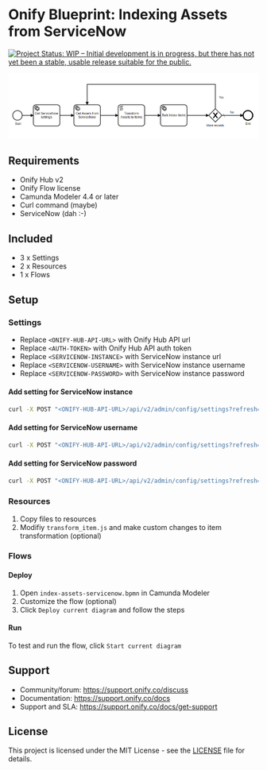 # Onify Blueprint: Indexing Assets from ServiceNow

[![Project Status: WIP – Initial development is in progress, but there has not yet been a stable, usable release suitable for the public.](https://www.repostatus.org/badges/latest/wip.svg)](https://www.repostatus.org/#wip)

![alt text](flow.png "Flow")

## Requirements

* Onify Hub v2
* Onify Flow license
* Camunda Modeler 4.4 or later 
* Curl command (maybe)
* ServiceNow (dah :-)

## Included

* 3 x Settings
* 2 x Resources
* 1 x Flows

## Setup

### Settings

* Replace `<ONIFY-HUB-API-URL>` with Onify Hub API url
* Replace `<AUTH-TOKEN>` with Onify Hub API auth token
* Replace `<SERVICENOW-INSTANCE>` with ServiceNow instance url
* Replace `<SERVICENOW-USERNAME>` with ServiceNow instance username
* Replace `<SERVICENOW-PASSWORD>` with ServiceNow instance password

#### Add setting for ServiceNow instance

```bash
curl -X POST "<ONIFY-HUB-API-URL>/api/v2/admin/config/settings?refresh=false" -H "accept: application/json" -H "authorization: <AUTH-TOKEN>" -H "Content-Type: application/json" -d "{ \"key\": \"_servicenow_url\", \"name\": \"ServiceNow URL\", \"value\": \"<SERVICENOW-INSTANCE>/api/now\", \"type\": \"string\", \"tag\": [ \"servicenow\" ], \"category\": \"custom\" }"
```

#### Add setting for ServiceNow username

```bash
curl -X POST "<ONIFY-HUB-API-URL>/api/v2/admin/config/settings?refresh=false" -H "accept: application/json" -H "authorization: <AUTH-TOKEN>" -H "Content-Type: application/json" -d "{ \"key\": \"_servicenow_username\", \"name\": \"ServiceNow username\", \"value\": \"<SERVICENOW-USERNAME>\", \"type\": \"string\", \"tag\": [ \"servicenow\" ] }"
```

#### Add setting for ServiceNow password

```bash
curl -X POST "<ONIFY-HUB-API-URL>/api/v2/admin/config/settings?refresh=false" -H "accept: application/json" -H "authorization: <AUTH-TOKEN>" -H "Content-Type: application/json" -d " { \"key\": \"_servicenow_password\", \"name\": \"ServiceNow password\", \"value\": \"<SERVICENOW-PASSWORD>/api/now\", \"type\": \"password\", \"tag\": [ \"servicenow\" ], \"category\": \"custom\" }"
```

### Resources

1. Copy files to resources
2. Modifiy `transform_item.js` and make custom changes to item transformation (optional)

### Flows

#### Deploy

1. Open `index-assets-servicenow.bpmn` in Camunda Modeler
2. Customize the flow (optional)
3. Click `Deploy current diagram` and follow the steps

#### Run 

To test and run the flow, click `Start current diagram`

## Support

* Community/forum: https://support.onify.co/discuss
* Documentation: https://support.onify.co/docs
* Support and SLA: https://support.onify.co/docs/get-support

## License

This project is licensed under the MIT License - see the [LICENSE](LICENSE) file for details.
